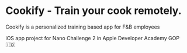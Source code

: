 # Cookify - Train your cook remotely.
Cookify is a personalized training based app for F&amp;B employees

iOS app project for Nano Challenge 2 in Apple Developer Academy GOP 🇮🇩
